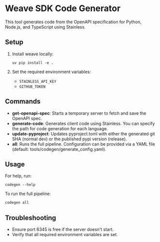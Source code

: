 # Weave SDK Code Generator

This tool generates code from the OpenAPI specification for Python, Node.js, and TypeScript using Stainless.

## Setup

1. Install weave locally:

   ```
   uv pip install -e .
   ```

2. Set the required environment variables:
   - `STAINLESS_API_KEY`
   - `GITHUB_TOKEN`

## Commands

- **get-openapi-spec**: Starts a temporary server to fetch and save the OpenAPI spec.
- **generate-code**: Generates client code using Stainless. You can specify the path for code generation for each language.
- **update-pyproject**: Updates pyproject.toml with either the generated git SHA (normal dev) or the published pypi version (release).
- **all**: Runs the full pipeline. Configuration can be provided via a YAML file (default: tools/codegen/generate_config.yaml).

## Usage

For help, run:

```
codegen --help
```

To run the full pipeline:

```bash
codegen all
```

## Troubleshooting

- Ensure port 6345 is free if the server doesn't start.
- Verify that all required environment variables are set.

